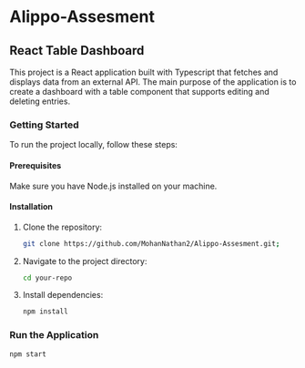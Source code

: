 # Alippo-Assesment

## React Table Dashboard

This project is a React application built with Typescript that fetches and displays data from an external API. The main purpose of the application is to create a dashboard with a table component that supports editing and deleting entries.

### Getting Started

To run the project locally, follow these steps:

#### Prerequisites

Make sure you have Node.js installed on your machine.

#### Installation

1. Clone the repository:

    ```bash
    git clone https://github.com/MohanNathan2/Alippo-Assesment.git;
    ```

2. Navigate to the project directory:

    ```bash
    cd your-repo
    ```

3. Install dependencies:

    ```bash
    npm install
    ```

### Run the Application

```bash
npm start
